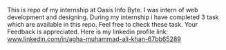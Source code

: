 This is repo of my internship at Oasis Info Byte. I was intern of web development and designing. During my internship i have completed 3 task which are available in this repo. 
Feel free to check these task. Your Feedback is appreciated.
Here is my linkedin profile link: www.linkedin.com/in/agha-muhammad-ali-khan-67bb65289
